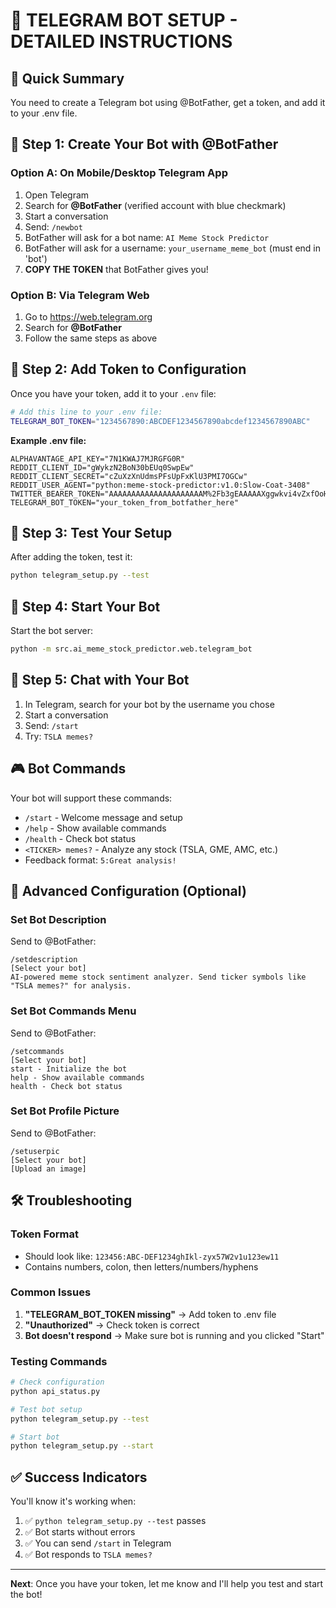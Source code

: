 # 🤖 TELEGRAM BOT SETUP - DETAILED INSTRUCTIONS

## 🎯 Quick Summary
You need to create a Telegram bot using @BotFather, get a token, and add it to your .env file.

## 📱 Step 1: Create Your Bot with @BotFather

### Option A: On Mobile/Desktop Telegram App
1. Open Telegram
2. Search for **@BotFather** (verified account with blue checkmark)
3. Start a conversation
4. Send: `/newbot`
5. BotFather will ask for a bot name: `AI Meme Stock Predictor`
6. BotFather will ask for a username: `your_username_meme_bot` (must end in 'bot')
7. **COPY THE TOKEN** that BotFather gives you!

### Option B: Via Telegram Web
1. Go to https://web.telegram.org
2. Search for **@BotFather**
3. Follow the same steps as above

## 🔧 Step 2: Add Token to Configuration

Once you have your token, add it to your `.env` file:

```bash
# Add this line to your .env file:
TELEGRAM_BOT_TOKEN="1234567890:ABCDEF1234567890abcdef1234567890ABC"
```

**Example .env file:**
```properties
ALPHAVANTAGE_API_KEY="7N1KWAJ7MJRGFG0R"
REDDIT_CLIENT_ID="gWykzN2BoN30bEUq0SwpEw"
REDDIT_CLIENT_SECRET="cZuXzXnUdmsPFsUpFxKlU3PMI7OGCw"
REDDIT_USER_AGENT="python:meme-stock-predictor:v1.0:Slow-Coat-3408"
TWITTER_BEARER_TOKEN="AAAAAAAAAAAAAAAAAAAAAM%2Fb3gEAAAAAXggwkvi4vZxfOoH%2FEsV73DXyLrU%3DHI6Ftt3nMc6LcHZC5Grm6GPjpKuHqffDc5nxcHlckgyfke3hHT"
TELEGRAM_BOT_TOKEN="your_token_from_botfather_here"
```

## 🧪 Step 3: Test Your Setup

After adding the token, test it:
```bash
python telegram_setup.py --test
```

## 🚀 Step 4: Start Your Bot

Start the bot server:
```bash
python -m src.ai_meme_stock_predictor.web.telegram_bot
```

## 💬 Step 5: Chat with Your Bot

1. In Telegram, search for your bot by the username you chose
2. Start a conversation
3. Send: `/start`
4. Try: `TSLA memes?`

## 🎮 Bot Commands

Your bot will support these commands:
- `/start` - Welcome message and setup
- `/help` - Show available commands  
- `/health` - Check bot status
- `<TICKER> memes?` - Analyze any stock (TSLA, GME, AMC, etc.)
- Feedback format: `5:Great analysis!`

## 🔧 Advanced Configuration (Optional)

### Set Bot Description
Send to @BotFather:
```
/setdescription
[Select your bot]
AI-powered meme stock sentiment analyzer. Send ticker symbols like "TSLA memes?" for analysis.
```

### Set Bot Commands Menu
Send to @BotFather:
```
/setcommands
[Select your bot]
start - Initialize the bot
help - Show available commands
health - Check bot status
```

### Set Bot Profile Picture
Send to @BotFather:
```
/setuserpic
[Select your bot]
[Upload an image]
```

## 🛠️ Troubleshooting

### Token Format
- Should look like: `123456:ABC-DEF1234ghIkl-zyx57W2v1u123ew11`
- Contains numbers, colon, then letters/numbers/hyphens

### Common Issues
1. **"TELEGRAM_BOT_TOKEN missing"** → Add token to .env file
2. **"Unauthorized"** → Check token is correct
3. **Bot doesn't respond** → Make sure bot is running and you clicked "Start"

### Testing Commands
```bash
# Check configuration
python api_status.py

# Test bot setup
python telegram_setup.py --test

# Start bot
python telegram_setup.py --start
```

## ✅ Success Indicators

You'll know it's working when:
1. ✅ `python telegram_setup.py --test` passes
2. ✅ Bot starts without errors
3. ✅ You can send `/start` in Telegram
4. ✅ Bot responds to `TSLA memes?`

---

**Next**: Once you have your token, let me know and I'll help you test and start the bot!

